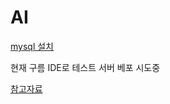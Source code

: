 # AI

[mysql 설치](https://dev.mysql.com/downloads/file/?id=514518)

현재 구름 IDE로 테스트 서버 베포 시도중


[참고자료](https://kkkapuq.tistory.com/110)
